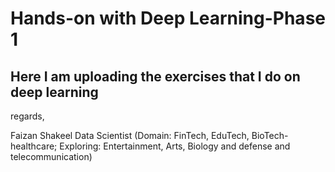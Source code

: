 # Hands-on with Deep Learning-Phase 1
Here I am uploading the exercises that I do on deep learning
--
regards, 

Faizan Shakeel 
Data Scientist (Domain: FinTech, EduTech, BioTech-healthcare; Exploring: Entertainment, Arts, Biology and defense and telecommunication)
